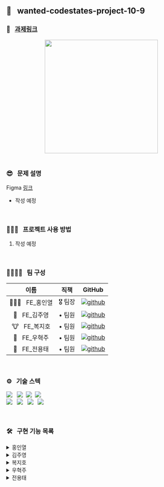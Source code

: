 <br />

## 🌈 &nbsp; wanted-codestates-project-10-9 

### 📎 &nbsp; [과제링크](https://nervous-morse-45f438.netlify.app/)

<div align="center">
<img width="300px" src=""/>
</div>

<br />

### 😎 &nbsp; 문제 설명

Figma [링크](https://www.figma.com/file/5bubLhb2Ldcg6HkTwBsADU/%ED%85%8C%EC%8A%A4%ED%8A%B8?node-id=0%3A1)

- 작성 예정


<br />

### 👨🏻‍💻 &nbsp; 프로젝트 사용 방법 

1. 작성 예정

<br />

### 👨‍👨‍👧‍👧 &nbsp; 팀 구성

|     이름     | 직책 |                                                                  GitHub                                                                   |
| :----------: | :----: | :-------------------------------------------------------------------------------------------------------------------------------------: |
| 🏄🏻‍♂️ &nbsp; FE_홍인열 | 🎖 팀장  |  [![github](https://img.shields.io/badge/홍인열-181717?style=flat-square&logo=GitHub&logoColor=white)](https://github.com/hinyc)    |
| 🐸 &nbsp; FE_김주영 | • 팀원  | [![github](https://img.shields.io/badge/김주영-181717?style=flat-square&logo=GitHub&logoColor=white)](https://github.com/juo1221) |
| 🐮 &nbsp; FE_복지호 | • 팀원  |   [![github](https://img.shields.io/badge/복지호-181717?style=flat-square&logo=GitHub&logoColor=white)](https://github.com/Jiho31)    |
| 🍔 &nbsp; FE_우혁주 | • 팀원  | [![github](https://img.shields.io/badge/우혁주-181717?style=flat-square&logo=GitHub&logoColor=white)](https://github.com/Space-Belt) |
| 🍕 &nbsp; FE_전용태 | • 팀원  |    [![github](https://img.shields.io/badge/전용태-181717?style=flat-square&logo=GitHub&logoColor=white)](https://github.com/yong313)     |

<br />

### ️⚙️ &nbsp; 기술 스텍 

<img src="https://img.shields.io/badge/Reat-333333?style=flat-round&logo=React&logoColor=ffffff"/></a> &nbsp;
<img src="https://img.shields.io/badge/JavaScript-333333?style=flat-round&logo=JavaScript&logoColor=ffffff"/></a>&nbsp;
<img src="https://img.shields.io/badge/HTML5-333333?style=flat-round&logo=HTML5&logoColor=ffffff"/></a>&nbsp;
<img src="https://img.shields.io/badge/CSS3-333333?style=flat-round&logo=CSS3&logoColor=ffffff"/></a> &nbsp;<br />
<img src="https://img.shields.io/badge/Redux-333333?style=flat-round&logo=Redux&logoColor=ffffff"/></a> &nbsp;
<img src="https://img.shields.io/badge/Axios-333333?style=flat-round&logo=PlayStation&logoColor=ffffff"/></a> &nbsp;
<img src="https://img.shields.io/badge/Figma-333333?style=flat-round&logo=Figma&logoColor=ffffff"/></a> &nbsp;
<img src="https://img.shields.io/badge/Discord-333333?style=flat-round&logo=Discord&logoColor=ffffff"/></a> &nbsp;

<br />

### 🛠 &nbsp; 구현 기능 목록

<details>
  <summary>홍인열</summary>
  <ul>
   <li> </li>
  </ul>
</details>
<details>
  <summary>김주영</summary>
  <ul>
    <li></li>
  </ul>
</details>
<details>
  <summary>복지호</summary>
  <ul>
   <li></li>
  </ul>
</details>
<details>
  <summary>우혁주</summary>
    <ul>
      <li> </li>
    </ul>
</details>
<details>
  <summary>전용태</summary>
  <ul>
    <li>  </li>
  </ul>
</details>


<br />
